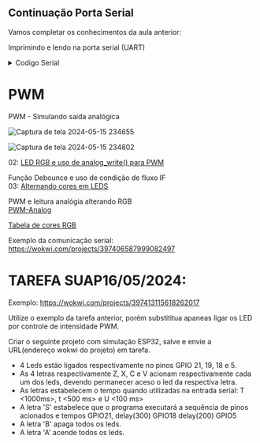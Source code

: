 
 ## Continuação Porta Serial
 
 Vamos completar os conhecimentos da aula anterior:
 
 Imprimindo e lendo na porta serial (UART)<BR>


<details><summary>Codigo Serial</summary>
<p>

```ruby
   Serial.begin(115200);
   Serial.println("Por favor qual o seu nome:");
   while (!Serial.available()); // Wait for input
   String name = Serial.readStringUntil('\n');
   Serial.print("Olá, ");
   Serial.print(name);
```

</p>
</details>


# PWM
<P>PWM - Simulando saída analógica
  
![Captura de tela 2024-05-15 234655](https://github.com/mchavesferreira/mcr/assets/63993080/4e8acc44-cb38-40cf-b4f8-5a76b4ce5f42)



![Captura de tela 2024-05-15 234802](https://github.com/mchavesferreira/mcr/assets/63993080/b953ab88-53c1-40ef-a830-76fd8ecae712)



02: <a href=https://wokwi.com/projects/341562296506516051>LED RGB e uso de analog_write() para PWM</a>
<P>Função Debounce e uso de condição de fluxo IF
<BR>03: <a href=https://wokwi.com/projects/341562149868405330>Alternando cores em LEDS</a>
<P>PWM e leitura analógia alterando RGB
<BR><a href=https://wokwi.com/projects/341599671301440083>PWM-Analog</a><P>


<P><a href=http://www.cdme.im-uff.mat.br/matrix/matrix-html/matrix_color_cube/matrix_color_cube_br.html>Tabela de cores RGB</a>
<P> 	




Exemplo da comunicação serial: https://wokwi.com/projects/397406587999082497


# TAREFA SUAP16/05/2024:

Exemplo:  https://wokwi.com/projects/397413115618262017

Utilize o exemplo da tarefa anterior, porém substititua apaneas ligar os LED por controle de intensidade PWM.

Criar o seguinte projeto com simulação ESP32, salve e envie a URL(endereço wokwi do projeto) em tarefa.

 - 4 Leds estão ligados respectivamente no pinos GPIO 21, 19, 18 e 5.
 - As 4 letras respectivamente Z, X, C e V acionam respectivamente cada um dos leds, devendo permanecer aceso o led da respectiva letra.
 - As letras estabelecem o tempo quando utilizadas na entrada serial: T <1000ms>, t <500 ms>  e U <100 ms>
 - A letra 'S' estabelece que o programa executará a sequência de pinos acionados e tempos
GPIO21, delay(300) GPIO18 delay(200) GPIO5
- A letra 'B' apaga todos os leds.
- A letra 'A' acende todos os leds.
